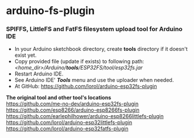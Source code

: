 # arduino-fs-plugin

### SPIFFS, LittleFS and FatFS filesystem upload tool for Arduino IDE

- In your Arduino sketchbook directory, create **tools** directory if it doesn't exist yet.
- Copy provided file (update if exists) to following path: *<home_dir>/Arduino/**tools**/ESP32FS/tool/esp32fs.jar*
- Restart Arduino IDE.
- See Arduino IDE' ***Tools*** menu and use the uploader when needed.
- At GitHub: https://github.com/lorol/arduino-esp32fs-plugin

**The original tool and other tool's locations**  
https://github.com/me-no-dev/arduino-esp32fs-plugin  
https://github.com/esp8266/arduino-esp8266fs-plugin  
https://github.com/earlephilhower/arduino-esp8266littlefs-plugin  
https://github.com/lorol/arduino-esp32littlefs-plugin  
https://github.com/lorol/arduino-esp32fatfs-plugin  

